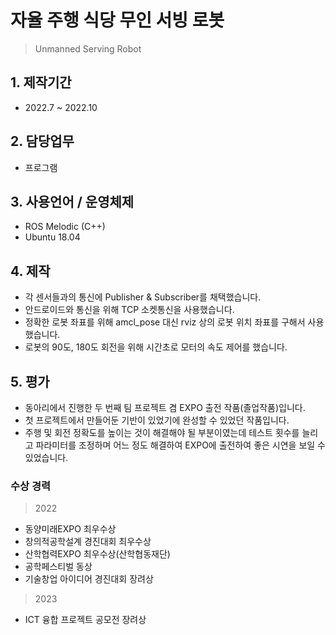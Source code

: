 # 자율 주행 식당 무인 서빙 로봇
> Unmanned Serving Robot

## 1. 제작기간
- 2022.7 ~ 2022.10

## 2. 담당업무
- 프로그램

## 3. 사용언어 / 운영체제
- ROS Melodic (C++)
- Ubuntu 18.04

## 4. 제작
- 각 센서들과의 통신에 Publisher & Subscriber를 채택했습니다.
- 안드로이드와 통신을 위해 TCP 소켓통신을 사용했습니다.
- 정확한 로봇 좌표를 위해 amcl_pose 대신 rviz 상의 로봇 위치 좌표를 구해서 사용했습니다.
- 로봇의 90도, 180도 회전을 위해 시간초로 모터의 속도 제어를 했습니다.

## 5. 평가
- 동아리에서 진행한 두 번째 팀 프로젝트 겸 EXPO 출전 작품(졸업작품)입니다.
- 첫 프로젝트에서 만들어둔 기반이 있었기에 완성할 수 있었던 작품입니다.
- 주행 및 회전 정확도를 높이는 것이 해결해야 될 부분이였는데 테스트 횟수를 늘리고 파라미터를 조정하며 어느 정도 해결하여 EXPO에 출전하여 좋은 시연을 보일 수 있었습니다.

### 수상 경력
> 2022
- 동양미래EXPO 최우수상
- 창의적공학설계 경진대회 최우수상
- 산학협력EXPO 최우수상(산학협동재단)
- 공학페스티벌 동상
- 기술창업 아이디어 경진대회 장려상

> 2023
- ICT 융합 프로젝트 공모전 장려상
